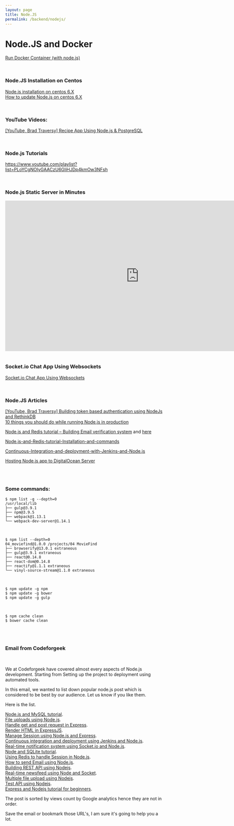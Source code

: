 ```yaml
---
layout: page
title: Node.JS
permalink: /backend/nodejs/
---
```


# Node.JS and Docker

<a href="/env/docker/run-container/">Run Docker Container (with node.js)</a>


<br/>

### Node.JS Installation on Centos

[Node.js installation on centos 6.X](/backend/nodejs/installation-on-centos-6/)  
[How to update Node.js on centos 6.X](/backend/nodejs/update-nodejs-on-centos-6/)


<br/>

### YouTube Videos:


<a href="https://www.youtube.com/playlist?list=PLillGF-RfqbaEmlPcX5e_ejaK7Y5MydkW">[YouTube, Brad Traversy] Recipe App Using Node.js & PostgreSQL</a>

<br/>

### Node.js Tutorials
https://www.youtube.com/playlist?list=PLoYCgNOIyGAACzU6GliHJDp4kmOw3NFsh


<br/>

### Node.js Static Server in Minutes

<div align="center">
    <iframe width="853" height="480" src="https://www.youtube.com/embed/Moy6QIpp7Zw" frameborder="0" allowfullscreen></iframe>
</div>


<br/>

### Socket.io Chat App Using Websockets

<a href="http://www.youtube.com/watch?v=tHbCkikFfDE" rel="nofollow">Socket.io Chat App Using Websockets</a>





<br/>

### Node.JS Articles

<a href="https://codeforgeek.com/2016/08/token-based-authentication-using-nodejs-rethinkdb/" rel="nofollow">[YouTube, Brad Traversy] Building token based authentication using NodeJs and RethinkDB</a>  
<a href="https://codeforgeek.com/2016/09/10-things-running-node-js-production/" rel="nofollow">10 things you should do while running Node.js in production</a>  

<a href="https://codeforgeek.com/2016/06/node-js-redis-tutorial-building-email-verification-system/" rel="nofollow">Node.js and Redis tutorial – Building Email verification system</a> and <a href="https://codeforgeek.com/2016/06/nodejs-mandrill-integration/" rel="nofollow">here</a>  


<a href="https://codeforgeek.com/2016/06/node-js-redis-tutorial-installation-commands/" rel="nofollow">Node.js-and-Redis-tutorial-Installation-and-commands</a>  

<a href="https://codeforgeek.com/2016/04/continuous-integration-deployment-jenkins-node-js/" rel="nofollow">Continuous-Integration-and-deployment-with-Jenkins-and-Node.js</a>  

<a href="https://codeforgeek.com/2016/03/hosting-node-js-app-to-digitalocean-server/" rel="nofollow">Hosting Node.js app to DigitalOcean Server</a>  



<br/>
<br/>

### Some commands:


    $ npm list -g --depth=0
    /usr/local/lib
    ├── gulp@3.9.1
    ├── npm@3.9.5
    ├── webpack@1.13.1
    └── webpack-dev-server@1.14.1


<br/>

    $ npm list --depth=0
    04_moviefind@1.0.0 /projects/04 MovieFind
    ├── browserify@13.0.1 extraneous
    ├── gulp@3.9.1 extraneous
    ├── react@0.14.8
    ├── react-dom@0.14.8
    ├── reactify@1.1.1 extraneous
    └── vinyl-source-stream@1.1.0 extraneous



<br/>

    $ npm update -g npm
    $ npm update -g bower
    $ npm update -g gulp

<br/>

    $ npm cache clean
    $ bower cache clean


<br/>
<br/>

### Email from Codeforgeek

<br/>

We at Codeforgeek have covered almost every aspects of Node.js development. Starting from Setting up the project to deployment using automated tools.

In this email, we wanted to list down popular node.js post which is considered to be best by our audience. Let us know if you like them.

Here is the list.

<a href="https://codeforgeek.com/2015/01/nodejs-mysql-tutorial/" rel="nofollow">Node.js and MySQL tutorial</a>.  
<a href="https://codeforgeek.com/2014/11/file-uploads-using-node-js/" rel="nofollow">File uploads using Node.js</a>.  
<a href="https://codeforgeek.com/2014/09/handle-get-post-request-express-4/" rel="nofollow">Handle get and post request in Express</a>.  
<a href="https://codeforgeek.com/2015/01/render-html-file-expressjs/" rel="nofollow">Render HTML in ExpressJS</a>.  
<a href="https://codeforgeek.com/2014/09/manage-session-using-node-js-express-4/" rel="nofollow">Manage Session using Node.js and Express</a>.  
<a href="https://codeforgeek.com/2016/04/continuous-integration-deployment-jenkins-node-js/" rel="nofollow">Continuous integration and deployment using Jenkins and Node.js</a>.  
<a href="https://codeforgeek.com/2015/09/real-time-notification-system-using-socket-io/" rel="nofollow">Real-time notification system using Socket.io and Node.js</a>.  
<a href="https://codeforgeek.com/2014/07/node-sqlite-tutorial/" rel="nofollow">Node and SQLite tutorial</a>.  
<a href="https://codeforgeek.com/2015/07/using-redis-to-handle-session-in-node-js/" rel="nofollow">Using Redis to handle Session in Node.js</a>.  
<a href="https://codeforgeek.com/2014/07/send-e-mail-node-js/" rel="nofollow">How to send Email using Node.js</a>.  
<a href="https://codeforgeek.com/2015/03/restful-api-node-and-express-4/" rel="nofollow">Building REST API using Nodejs</a>.  
<a href="https://codeforgeek.com/2015/03/real-time-app-socket-io/" rel="nofollow">Real-time newsfeed using Node and Socket</a>.  
<a href="https://codeforgeek.com/2016/01/multiple-file-upload-node-js/" rel="nofollow">Multiple file upload using Nodejs</a>.  
<a href="https://codeforgeek.com/2015/07/unit-testing-nodejs-application-using-mocha/" rel="nofollow">Test API using Nodejs</a>.  
<a href="https://codeforgeek.com/2014/06/express-nodejs-tutorial/" rel="nofollow">Express and Nodejs tutorial for beginners</a>.  

The post is sorted by views count by Google analytics hence they are not in order.

Save the email or bookmark those URL's, I am sure it's going to help you a lot.
